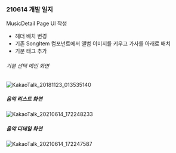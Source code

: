 ### 210614 개발 일지
MusicDetail Page UI 작성
- 헤더 배치 변경
- 기존 SongItem 컴포넌트에서 앨범 이미지를 키우고 가사를 아래로 배치
- 기분 태그 추가

###### 기분 선택 메인 화면
![KakaoTalk_20181123_013535140](https://user-images.githubusercontent.com/45935233/121935581-8e7e8c00-cd83-11eb-93cf-2540fbe115aa.png)

##### 음악 리스트 화면
![KakaoTalk_20210614_172248233](https://user-images.githubusercontent.com/45935233/121935783-cf76a080-cd83-11eb-93fb-afcf7a266dde.png)

##### 음악 디테일 화면
![KakaoTalk_20210614_172247587](https://user-images.githubusercontent.com/45935233/121936044-27150c00-cd84-11eb-85e0-39b1841ab118.png)
